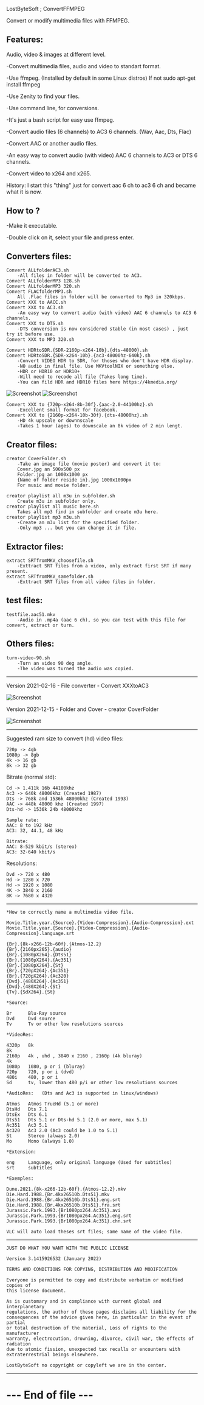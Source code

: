 LostByteSoft ; ConvertFFMPEG

Convert or modify multimedia files with FFMPEG.

Features:
---------------------------------------------

Audio, video & images at different level.

-Convert multimedia files, audio and video to standart format.

-Use ffmpeg. (Installed by default in some Linux distros)
	If not sudo apt-get install ffmpeg

-Use Zenity to find your files.

-Use command line, for conversions.

-It's just a bash script for easy use ffmpeg.

-Convert audio files (6 channels) to AC3 6 channels. (Wav, Aac, Dts, Flac)

-Convert AAC or another audio files.

-An easy way to convert audio (with video) AAC 6 channels to AC3 or DTS 6 channels.

-Convert video to x264 and x265.

History: I start this "thing" just for convert aac 6 ch to ac3 6 ch and became what it is now.

How to ?
---------------------------------------------

-Make it executable.

-Double click on it, select your file and press enter.

	
Converters files:
---------------------------------------------

	Convert ALLfolderAC3.sh
		-All files in folder will be converted to AC3.
	Convert ALLfolderMP3 128.sh
	Convert ALLfolderMP3 320.sh
	Convert FLACfolderMP3.sh
		All .Flac files in folder will be converted to Mp3 in 320kbps.
	Convert XXX to AACC.sh
	Convert XXX to AC3.sh
		-An easy way to convert audio (with video) AAC 6 channels to AC3 6 channels.
	Convert XXX to DTS.sh
		-DTS conversion is now considered stable (in most cases) , just try it before use.
	Convert XXX to MP3 320.sh
		
	Convert HDRtoSDR.{SDR-2160p-x264-10b}.{dts-48000}.sh
	Convert HDRtoSDR.{SDR-x264-10b}.{ac3-48000hz-640k}.sh
		-Convert VIDEO HDR to SDR, for thoses who don't have HDR display.
		-NO audio in final file. Use MKVtoolNIX or something else.
		-HDR or HDR10 or HDR10+
		-Will need to recode all file (Takes long time).
		-You can fild HDR and HDR10 files here https://4kmedia.org/

![Screenshot](zzfromhdr.jpg)
![Screenshot](zztosdr.jpg)
		
	Convert XXX to {720p-x264-8b-30f}.{aac-2.0-44100hz}.sh
		-Excellent small format for facebook.
	Convert XXX to {2160p-x264-10b-30f}.{dts-48000hz}.sh
		-HD 4k upscale or downnscale
		-Takes 1 hour (ages) to downscale an 8k video of 2 min lengt.
	
Creator files:
---------------------------------------------

	creator CoverFolder.sh
		-Take an image file (movie poster) and convert it to:
		Cover.jpg an 500x500 px
		Folder.jpg an 1000x1000 px
		{Name of folder reside in}.jpg 1000x1000px
		For music and movie folder.
		
	creator playlist all m3u in subfolder.sh
		Create m3u in subfolder only.
	creator playlist all music here.sh
		Takes all mp3 find in subfolder and create m3u here.
	creator playlist mp3 m3u.sh
		-Create an m3u list for the specified folder.
		-Only mp3 ... but you can change it in file.
		
		

Extractor files:
---------------------------------------------

	extract SRTfromMKV_choosefile.sh
		-Exttract SRT files from a video, only extract first SRT if many present.
	extract SRTfromMKV_samefolder.sh
		-Exttract SRT files from all video files in folder.

test files:
---------------------------------------------

	testfile.aac51.mkv
		-Audio in .mp4a (aac 6 ch), so you can test with this file for convert, extract or turn.
		
Others files:
---------------------------------------------

	turn-video-90.sh
		-Turn an video 90 deg angle.
		-The video was turned the audio was copied.

---------------------------------------------

Version 2021-02-16 - File converter - Convert XXXtoAC3

![Screenshot](picture_1.jpg)

Version 2021-12-15 - Folder and Cover - creator CoverFolder

![Screenshot](picture_2.jpg)

---------------------------------------------

Suggested ram size to convert (hd) video files:

	720p -> 4gb
	1080p -> 8gb
	4k -> 16 gb
	8k -> 32 gb
	
Bitrate (normal std):

	Cd -> 1.411k 16b 44100khz
	Ac3 -> 640k 48000khz (Created 1987)
	Dts -> 768k and 1536k 48000khz (Created 1993)
	AAC -> 448k 48000 khz (Created 1997)
	Dts-hd -> 1536k 24b 48000khz
	
	Sample rate:
	AAC: 8 to 192 kHz
	AC3: 32, 44.1, 48 kHz

	Bitrate:	
	AAC: 8-529 kbit/s (stereo)
	AC3: 32-640 kbit/s 
	
Resolutions:

	Dvd -> 720 x 480
	Hd -> 1280 x 720
	Hd -> 1920 x 1080
	4K -> 3840 x 2160
	8K -> 7680 x 4320

---------------------------------------------

	*How to correctly name a multimedia video file.

    Movie.Title.year.{Source}.{Video-Compression}.{Audio-Compression}.ext
    Movie.Title.year.{Source}.{Video-Compression}.{Audio-Compression}.language.srt

    {Br}.{8k-x266-12b-60f}.{Atmos-12.2}
    {Br}.{2160px265}.{audio}
    {Br}.{1080pX264}.{Dts51}
    {Br}.{1080pX264}.{Ac351}
    {Br}.{1080pX264}.{St}
    {Br}.{720pX264}.{Ac351}
    {Br}.{720pX264}.{Ac320}
    {Dvd}.{480X264}.{Ac351}
    {Dvd}.{480X264}.{St}
    {Tv}.{SdX264}.{St}

	*Source:

    Br      Blu-Ray source
    Dvd     Dvd source
    Tv      Tv or other low resolutions sources

	*VideoRes:

    4320p   8k
    8k
    2160p   4k , uhd , 3840 x 2160 , 2160p (4k bluray)
    4k
    1080p   1080, p or i (bluray)
    720p    720, p or i (dvd)
    480i    480, p or i
    Sd      tv, lower than 480 p/i or other low resolutions sources

	*AudioRes:   (Dts and Ac3 is supported in linux/windows)

    Atmos   Atmos TrueHd (5.1 or more)
    DtsHd   Dts 7.1
    DtsEx   Dts 6.1
    Dts51   Dts 5.1 or Dts-hd 5.1 (2.0 or more, max 5.1)
    Ac351   Ac3 5.1
    Ac320   Ac3 2.0 (Ac3 could be 1.0 to 5.1)
    St      Stereo (always 2.0)
    Mo      Mono (always 1.0)

	*Extension:

    eng     Language, only original language (Used for subtitles)
    srt     subtitles

	*Exemples:

    Dune.2021.{8k-x266-12b-60f}.{Atmos-12.2}.mkv
    Die.Hard.1988.{Br.4kx26510b.Dts51}.mkv
    Die.Hard.1988.{Br.4kx26510b.Dts51}.eng.srt
    Die.Hard.1988.{Br.4kx26510b.Dts51}.fra.srt
    Jurassic.Park.1993.{Br1080px264.Ac351}.avi
    Jurassic.Park.1993.{Br1080px264.Ac351}.eng.srt
    Jurassic.Park.1993.{Br1080px264.Ac351}.chn.srt
    
    VLC will auto load theses srt files; same name of the video file.


---------------------------------------------

	JUST DO WHAT YOU WANT WITH THE PUBLIC LICENSE

	Version 3.1415926532 (January 2022)

	TERMS AND CONDITIONS FOR COPYING, DISTRIBUTION AND MODIFICATION
   
	Everyone is permitted to copy and distribute verbatim or modified copies of
	this license document.

	As is customary and in compliance with current global and interplanetary
	regulations, the author of these pages disclaims all liability for the
	consequences of the advice given here, in particular in the event of partial
	or total destruction of the material, Loss of rights to the manufacturer
	warranty, electrocution, drowning, divorce, civil war, the effects of radiation
	due to atomic fission, unexpected tax recalls or encounters with
	extraterrestrial beings elsewhere.

	LostByteSoft no copyright or copyleft we are in the center.

--------------------------------------------------------------------
# --- End of file ---


